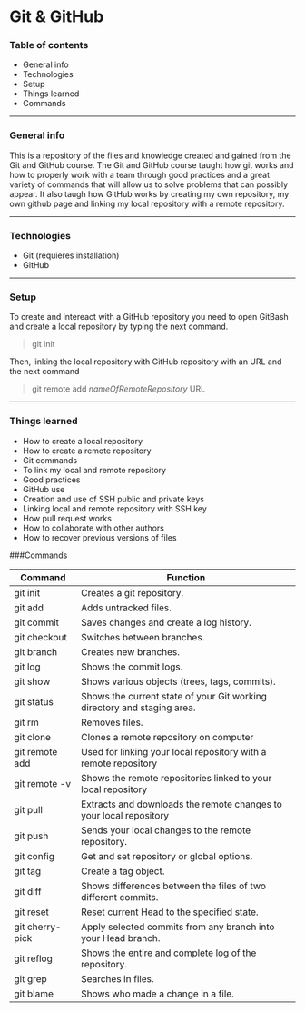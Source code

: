 # Git & GitHub
### Table of contents
- General info
- Technologies
- Setup
- Things learned
- Commands

------------

### General info
This is a repository of the files and knowledge created and gained from the Git and GitHub course.  The Git and GitHub course taught how git works and how to properly work with a team through good practices and a great variety of commands that will allow us to solve problems that can possibly appear. It also taugh how GitHub works by creating my own repository, my own github page and linking my local repository with a remote repository.

------------

### Technologies
- Git (requieres installation)
- GitHub

------------

### Setup

To create and intereact with a GitHub repository you need to open GitBash and create a local repository by typing the next command.
> git init

Then, linking the local repository with GitHub repository with an URL and the next command
>  git remote add *nameOfRemoteRepository* URL

------------
### Things learned
- How to create a local repository
- How to create a remote repository
- Git commands
- To link my local and remote repository
- Good practices 
- GitHub use
- Creation and use of SSH public and private keys
- Linking local and remote repository with SSH key
- How pull request works
- How to collaborate with other authors
- How to recover previous versions of files

###Commands 


|  Command | Function  |
| ------------ | ------------ |
|  git init | Creates a git repository. |
|  git add | Adds untracked files. |
|  git commit | Saves changes and create a log history. |
|  git checkout | Switches between branches. |
|  git branch | Creates new branches. |
|  git log | Shows the commit logs. |
|  git show | Shows various objects (trees, tags, commits). |
|  git status | Shows the current state of your Git working directory and staging area. |
|  git rm | Removes files. |
|  git clone | Clones a remote repository on computer |
|  git remote add | Used for linking your local repository with a remote repository |
|  git remote -v | Shows the remote repositories linked to your local repository|
|  git pull | Extracts and downloads the remote changes to your local repository |
|   git push  | Sends your local changes to the remote repository. |
|  git config | Get and set repository or global options. |
|  git tag |  Create a tag object. |
|  git diff | Shows differences between the files of two different commits. |
|  git reset |  Reset current Head to the specified state. |
|  git cherry-pick | Apply selected commits from any branch into your Head branch. |
|  git reflog | Shows the entire and complete log of the repository. |
|  git grep | Searches in files. |
|  git blame | Shows who made a change in a file. |




